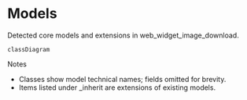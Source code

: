 # Models

Detected core models and extensions in web_widget_image_download.

```mermaid
classDiagram
```

Notes
- Classes show model technical names; fields omitted for brevity.
- Items listed under _inherit are extensions of existing models.
